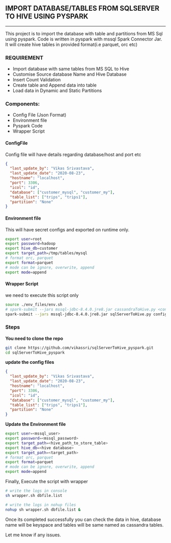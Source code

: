 
## IMPORT DATABASE/TABLES FROM SQLSERVER TO HIVE USING PYSPARK
---

This project is to import the database with table and partitions from MS Sql using pyspark. Code is written in pyspark with mssql Spark Connector Jar. It will create hive tables in provided format(i.e parquet, orc etc)

### REQUIREMENT
* Import database with same tables from MS SQL to Hive 
* Customise Source database Name and Hive Database
* Insert Count Validation
* Create table and Append data into table 
* Load data in Dynamic and Static Partitions


### **Components:**

* Config File (Json Format)
* Environment file
* Pyspark Code
* Wrapper Script


#### ConfigFile
Config file will have details regarding database/host and port etc
```json
{
  "last_update_by": "Vikas Srivastava",
  "last_update_date": "2020-08-23",
  "hostname": "localhost",
  "port": 3306,
  "icol": "id",
  "database": ["customer_mysql", "customer_my"],
  "table_list": ["trips", "trips1"],
  "partition": "None"
}
```


#### Environment file
This will have secret configs and exported on runtime only.
```bash
export user=root
export password=hadoop
export hive_db=customer
export target_path=/tmp/tables/mysql
# format orc, parquet
export format=parquet
# mode can be ignore, overwrite, append
export mode=append
```

#### Wrapper Script 
we need to execute this script only
```bash
source ./env_files/env.sh
# spark-submit --jars mssql-jdbc-8.4.0.jre8.jar cassandraToHive.py <config> 
spark-submit --jars mssql-jdbc-8.4.0.jre8.jar sqlServerToHive.py configs/config.ini
```

### Steps 

**You need to clone the repo**
```bash
git clone https://github.com/vikassri/sqlServerToHive_pyspark.git
cd sqlServerToHive_pyspark
```

**update the config files**

```json
{
  "last_update_by": "Vikas Srivastava",
  "last_update_date": "2020-08-23",
  "hostname": "localhost",
  "port": 3306,
  "icol": "id",
  "database": ["customer_mysql", "customer_my"],
  "table_list": ["trips", "trips1"],
  "partition": "None"
}
```

**Update the Environment file**

```bash
export user=<mssql_user>
export password=<mssql_password>
export target_path=<hive_path_to_store_table>
export hive_db=<hive database>
export target_path=<target_path>
# format orc, parquet
export format=parquet
# mode can be ignore, overwrite, append
export mode=append
```
Finally, Execute the script with wrapper
```bash
# write the logs in console
sh wrapper.sh dbfile.list

# write the logs in nohup files
nohup sh wrapper.sh dbfile.list &
```

Once its completed successfully you can check the data in hive, database name will be keyspace and tables will be same named as cassandra tables.

Let me know if any issues.
